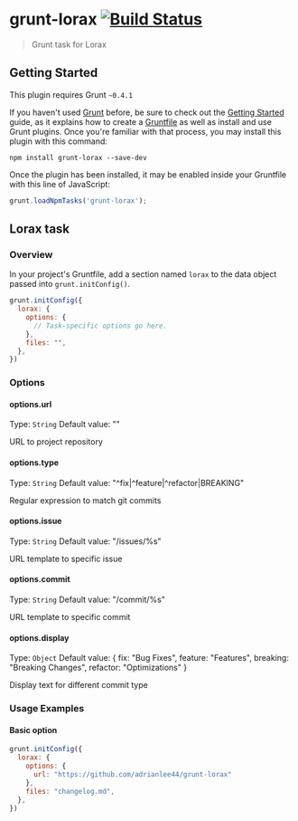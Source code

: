 # grunt-lorax [![Build Status](https://travis-ci.org/adrianlee44/grunt-lorax.png?branch=master)](https://travis-ci.org/adrianlee44/grunt-lorax)

> Grunt task for Lorax

## Getting Started
This plugin requires Grunt `~0.4.1`

If you haven't used [Grunt](http://gruntjs.com/) before, be sure to check out the [Getting Started](http://gruntjs.com/getting-started) guide, as it explains how to create a [Gruntfile](http://gruntjs.com/sample-gruntfile) as well as install and use Grunt plugins. Once you're familiar with that process, you may install this plugin with this command:

```shell
npm install grunt-lorax --save-dev
```

Once the plugin has been installed, it may be enabled inside your Gruntfile with this line of JavaScript:

```js
grunt.loadNpmTasks('grunt-lorax');
```

## Lorax task

### Overview
In your project's Gruntfile, add a section named `lorax` to the data object passed into `grunt.initConfig()`.

```js
grunt.initConfig({
  lorax: {
    options: {
      // Task-specific options go here.
    },
    files: "",
  },
})
```

### Options

#### options.url
Type: `String`
Default value: ""

URL to project repository

#### options.type
Type: `String`
Default value: "^fix|^feature|^refactor|BREAKING"

Regular expression to match git commits

#### options.issue
Type: `String`
Default value: "/issues/%s"

URL template to specific issue

#### options.commit
Type: `String`
Default value: "/commit/%s"

URL template to specific commit

#### options.display
Type: `Object`
Default value: {
  fix: "Bug Fixes",
  feature: "Features",
  breaking: "Breaking Changes",
  refactor: "Optimizations"
}

Display text for different commit type

### Usage Examples

#### Basic option
```js
grunt.initConfig({
  lorax: {
    options: {
      url: "https://github.com/adrianlee44/grunt-lorax"
    },
    files: "changelog.md",
  },
})
```
